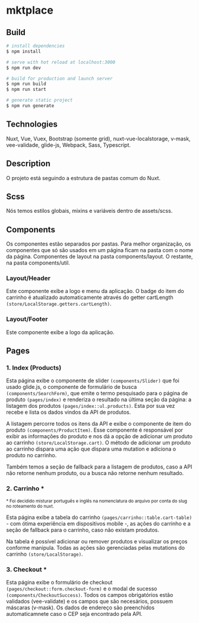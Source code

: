 # mktplace

## Build

```bash
# install dependencies
$ npm install

# serve with hot reload at localhost:3000
$ npm run dev

# build for production and launch server
$ npm run build
$ npm run start

# generate static project
$ npm run generate
```

## Technologies

Nuxt, Vue, Vuex, Bootstrap (somente grid), nuxt-vue-localstorage, v-mask, vee-validade, glide-js, Webpack, Sass, Typescript.

## Description

O projeto está seguindo a estrutura de pastas comum do Nuxt.

## Scss

Nós temos estilos globais, mixins e variáveis dentro de assets/scss.

## Components

Os componentes estão separados por pastas. Para melhor organização, os componentes que só são usados em um página ficam na pasta com o nome da página. Componentes de layout na pasta components/layout. O restante, na pasta components/util.

### Layout/Header

Este componente exibe a logo e menu da aplicação. O badge do item do carrinho é atualizado automaticamente através do getter cartLength `(store/LocalStorage.getters.cartLength)`.

### Layout/Footer

Este componente exibe a logo da aplicação.

## Pages

### 1. Index (Products)

Esta página exibe o componente de slider `(components/Slider)` que foi usado glide.js, o componente de formulário de busca `(components/SearchForm)`, que emite o termo pesquisado para o página de produto `(pages/index)` e renderiza o resultado na última seção da página: a listagem dos produtos `(pages/index::ul.products)`. Esta por sua vez recebe e lista os dados vindos da API de produtos.

A listagem percorre todos os itens da API e exibe o componente de item do produto `(components/ProductItem)`. Esse componente é responsável por exibir as informações do produto e nos dá a opção de adicionar um produto ao carrinho `(store/LocalStorage.cart)`. O método de adicionar um produto ao carrinho dispara uma ação que dispara uma mutation e adiciona o produto no carrinho.

Também temos a seção de fallback para a listagem de produtos, caso a API não retorne nenhum produto, ou a busca não retorne nenhum resultado.

### 2. Carrinho *

<small>* Foi decidido misturar português e inglês na nomenclatura do arquivo por conta do slug no roteamento do nuxt.</small>

Esta página exibe a tabela do carrinho `(pages/carrinho::table.cart-table)` -  com ótima experiência em dispositivos mobile -, as ações do carrinho e a seção de fallback para o carrinho, caso não existam produtos.

Na tabela é possível adicionar ou remover produtos e visualizar os preços conforme manipula. Todas as ações são gerenciadas pelas mutations do carrinho `(store/LocalStorage)`.

### 3. Checkout *

Esta página exibe o formulário de checkout `(pages/checkout::form.checkout-form)` e o modal de sucesso `(components/CheckoutSuccess)`. Todos os campos obrigatórios estão validados (vee-validate) e os campos que são necesários, possuem máscaras (v-mask). Os dados de endereço são preenchidos automaticamnete caso o CEP seja encontrado pela API.